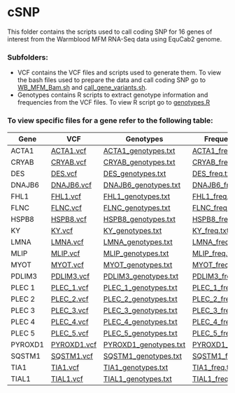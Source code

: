 # cSNP

This folder contains the scripts used to call coding SNP for 16 genes of interest from the Warmblood MFM RNA-Seq data using EquCab2 genome.

### Subfolders:
- VCF contains the VCF files and scripts used to generate them. To view the bash files used to prepare the data and call coding SNP go to [WB_MFM_Bam.sh](https://github.com/NMDL-MSU/WB-MFM/raw/master/cSNP/WB_MFM_Bam.sh) and [call_gene_variants.sh](https://github.com/NMDL-MSU/WB-MFM/raw/master/cSNP/VCF/call_gene_variants.sh).
- Genotypes contains R scripts to extract genotype information and frequencies from the VCF files. To view R script go to [genotypes.R](https://htmlpreview.github.io/?https://github.com/NMDL-MSU/WB-MFM/blob/master/cSNP/Genotypes/Genotypes.html)


### To view specific files for a gene refer to the following table:
| Gene | VCF | Genotypes | Frequency |
| ------------- | ------------- | ------------- | ------------- |
| ACTA1 | [ACTA1.vcf](https://github.com/NMDL-MSU/WB-MFM/raw/master/cSNP/VCF/ACTA1_1-68408852-68411553.vcf) | [ACTA1_genotypes.txt](https://github.com/NMDL-MSU/WB-MFM/raw/master/cSNP/Genotypes/ACTA1_genotypes.txt) | [ACTA1_freq.txt](https://github.com/NMDL-MSU/WB-MFM/raw/master/cSNP/Genotypes/ACTA1_freq.txt) |
| CRYAB  | [CRYAB.vcf](https://github.com/NMDL-MSU/WB-MFM/raw/master/cSNP/VCF/CRYAB_7-20466837-20470095.vcf) | [CRYAB_genotypes.txt](https://github.com/NMDL-MSU/WB-MFM/raw/master/cSNP/Genotypes/CRYAB_genotypes.txt) | [CRYAB_freq.txt](https://github.com/NMDL-MSU/WB-MFM/raw/master/cSNP/Genotypes/CRYAB_freq.txt) |
| DES | [DES.vcf](https://github.com/NMDL-MSU/WB-MFM/raw/master/cSNP/VCF/DES_6-8923471-8929796.vcf) | [DES_genotypes.txt](https://github.com/NMDL-MSU/WB-MFM/raw/master/cSNP/Genotypes/DES_genotypes.txt) | [DES_freq.txt](https://github.com/NMDL-MSU/WB-MFM/raw/master/cSNP/Genotypes/DES_freq.txt) |
| DNAJB6 | [DNAJB6.vcf](https://github.com/NMDL-MSU/WB-MFM/raw/master/cSNP/VCF/DNAJB6_4-107640843-107662925.vcf) | [DNAJB6_genotypes.txt](https://github.com/NMDL-MSU/WB-MFM/raw/master/cSNP/Genotypes/DNAJB6_genotypes.txt) | [DNAJB6_freq.txt](https://github.com/NMDL-MSU/WB-MFM/raw/master/cSNP/Genotypes/DNAJB6_freq.txt) |
| FHL1 | [FHL1.vcf](https://github.com/NMDL-MSU/WB-MFM/raw/master/cSNP/VCF/FHL1_X-108319433-108323089.vcf) | [FHL1_genotypes.txt](https://github.com/NMDL-MSU/WB-MFM/raw/master/cSNP/Genotypes/FHL1_genotypes.txt) | [FHL1_freq.txt](https://github.com/NMDL-MSU/WB-MFM/raw/master/cSNP/Genotypes/FHL1_freq.txt) |
| FLNC | [FLNC.vcf](https://github.com/NMDL-MSU/WB-MFM/raw/master/cSNP/VCF/FLNC_4-83724050-83752059.vcf) | [FLNC_genotypes.txt](https://github.com/NMDL-MSU/WB-MFM/raw/master/cSNP/Genotypes/FLNC_genotypes.txt) | [FLNC_freq.txt](https://github.com/NMDL-MSU/WB-MFM/raw/master/cSNP/Genotypes/FLNC_freq.txt) |
| HSPB8 | [HSPB8.vcf](https://github.com/NMDL-MSU/WB-MFM/raw/master/cSNP/VCF/HSPB8_8-14645021-14657411.vcf) | [HSPB8_genotypes.txt](https://github.com/NMDL-MSU/WB-MFM/raw/master/cSNP/Genotypes/HSPB8_genotypes.txt) | [HSPB8_freq.txt](https://github.com/NMDL-MSU/WB-MFM/raw/master/cSNP/Genotypes/HSPB8_freq.txt) |
| KY | [KY.vcf](https://github.com/NMDL-MSU/WB-MFM/raw/master/cSNP/VCF/KY_16-70041804-70081788.vcf) | [KY_genotypes.txt](https://github.com/NMDL-MSU/WB-MFM/raw/master/cSNP/Genotypes/KY_genotypes.txt) | [KY_freq.txt](https://github.com/NMDL-MSU/WB-MFM/raw/master/cSNP/Genotypes/KY_freq.txt) |
| LMNA | [LMNA.vcf](https://github.com/NMDL-MSU/WB-MFM/raw/master/cSNP/VCF/LMNA_5-42040396-42057779.vcf) | [LMNA_genotypes.txt](https://github.com/NMDL-MSU/WB-MFM/raw/master/cSNP/Genotypes/LMNA_genotypes.txt) | [LMNA_freq.txt](https://github.com/NMDL-MSU/WB-MFM/raw/master/cSNP/Genotypes/LMNA_freq.txt) |
| MLIP | [MLIP.vcf](https://github.com/NMDL-MSU/WB-MFM/raw/master/cSNP/VCF/MLIP_20-51492570-51724173.vcf) | [MLIP_genotypes.txt](https://github.com/NMDL-MSU/WB-MFM/raw/master/cSNP/Genotypes/MLIP_genotypes.txt) | [MLIP_freq.txt](https://github.com/NMDL-MSU/WB-MFM/raw/master/cSNP/Genotypes/MLIP_freq.txt) |
| MYOT | [MYOT.vcf](https://github.com/NMDL-MSU/WB-MFM/raw/master/cSNP/VCF/MYOT_14-38514581-38529970.vcf) | [MYOT_genotypes.txt](https://github.com/NMDL-MSU/WB-MFM/raw/master/cSNP/Genotypes/MYOT_genotypes.txt) | [MYOT_freq.txt](https://github.com/NMDL-MSU/WB-MFM/raw/master/cSNP/Genotypes/MYOT_freq.txt) |
| PDLIM3 | [PDLIM3.vcf](https://github.com/NMDL-MSU/WB-MFM/raw/master/cSNP/VCF/PDLIM3_27-24651511-24681071.vcf) | [PDLIM3_genotypes.txt](https://github.com/NMDL-MSU/WB-MFM/raw/master/cSNP/Genotypes/PDLIM3_genotypes.txt) | [PDLIM3_freq.txt](https://github.com/NMDL-MSU/WB-MFM/raw/master/cSNP/Genotypes/PDLIM3_freq.txt) |
| PLEC 1 | [PLEC_1.vcf](https://github.com/NMDL-MSU/WB-MFM/raw/master/cSNP/VCF/PLEC_9-82497801-82522246.vcf) | [PLEC_1_genotypes.txt](https://github.com/NMDL-MSU/WB-MFM/raw/master/cSNP/Genotypes/PLEC_1_genotypes.txt) | [PLEC_1_freq.txt](https://github.com/NMDL-MSU/WB-MFM/raw/master/cSNP/Genotypes/PLEC_1_freq.txt) |
| PLEC 2 | [PLEC_2.vcf](https://github.com/NMDL-MSU/WB-MFM/raw/master/cSNP/VCF/PLEC_9-82497801-82525382.vcf) | [PLEC_2_genotypes.txt](https://github.com/NMDL-MSU/WB-MFM/raw/master/cSNP/Genotypes/PLEC_genotypes.txt) | [PLEC_2_freq.txt](https://github.com/NMDL-MSU/WB-MFM/raw/master/cSNP/Genotypes/PLEC_2_freq.txt) |
| PLEC 3 | [PLEC_3.vcf](https://github.com/NMDL-MSU/WB-MFM/raw/master/cSNP/VCF/PLEC_9-82497801-82526999.vcf) | [PLEC_3_genotypes.txt](https://github.com/NMDL-MSU/WB-MFM/raw/master/cSNP/Genotypes/PLEC_3_genotypes.txt) | [PLEC_3_freq.txt](https://github.com/NMDL-MSU/WB-MFM/raw/master/cSNP/Genotypes/PLEC_3_freq.txt) |
| PLEC 4 | [PLEC_4.vcf](https://github.com/NMDL-MSU/WB-MFM/raw/master/cSNP/VCF/PLEC_9-82497801-82533562.vcf) | [PLEC_4_genotypes.txt](https://github.com/NMDL-MSU/WB-MFM/raw/master/cSNP/Genotypes/PLEC_4_genotypes.txt) | [PLEC_4_freq.txt](https://github.com/NMDL-MSU/WB-MFM/raw/master/cSNP/Genotypes/PLEC_4_freq.txt) |
| PLEC 5 | [PLEC_5.vcf](https://github.com/NMDL-MSU/WB-MFM/raw/master/cSNP/VCF/PLEC_9-82497801-82552307.vcf) | [PLEC_5_genotypes.txt](https://github.com/NMDL-MSU/WB-MFM/raw/master/cSNP/Genotypes/PLEC_5_genotypes.txt) | [PLEC_5_freq.txt](https://github.com/NMDL-MSU/WB-MFM/raw/master/cSNP/Genotypes/PLEC_5_freq.txt) |
| PYROXD1 | [PYROXD1.vcf](https://github.com/NMDL-MSU/WB-MFM/raw/master/cSNP/VCF/PYROXD1_6-47638202-47662337.vcf) | [PYROXD1_genotypes.txt](https://github.com/NMDL-MSU/WB-MFM/raw/master/cSNP/Genotypes/PYROXD1_genotypes.txt) | [PYROXD1_freq.txt](https://github.com/NMDL-MSU/WB-MFM/raw/master/cSNP/Genotypes/PYROXD1_freq.txt) |
| SQSTM1 | [SQSTM1.vcf](https://github.com/NMDL-MSU/WB-MFM/raw/master/cSNP/VCF/SQSTM1_14-2658488-2670564.vcf) | [SQSTM1_genotypes.txt](https://github.com/NMDL-MSU/WB-MFM/raw/master/cSNP/Genotypes/SQSTM1_genotypes.txt) | [SQSTM1_freq.txt](https://github.com/NMDL-MSU/WB-MFM/raw/master/cSNP/Genotypes/SQSTM1_freq.txt) |
| TIA1 | [TIA1.vcf](https://github.com/NMDL-MSU/WB-MFM/raw/master/cSNP/VCF/TIA1_15-32297314-32324901.vcf) | [TIA1_genotypes.txt](https://github.com/NMDL-MSU/WB-MFM/raw/master/cSNP/Genotypes/TIA1_genotypes.txt) | [TIA1_freq.txt](https://github.com/NMDL-MSU/WB-MFM/raw/master/cSNP/Genotypes/TIA1_freq.txt) |
| TIAL1 | [TIAL1.vcf](https://github.com/NMDL-MSU/WB-MFM/raw/master/cSNP/VCF/TIAL1_1-12917385-12935830.vcf) | [TIAL1_genotypes.txt](https://github.com/NMDL-MSU/WB-MFM/raw/master/cSNP/Genotypes/TIAL1_genotypes.txt) | [TIAL1_freq.txt](https://github.com/NMDL-MSU/WB-MFM/raw/master/cSNP/Genotypes/TIAL1_freq.txt) |



